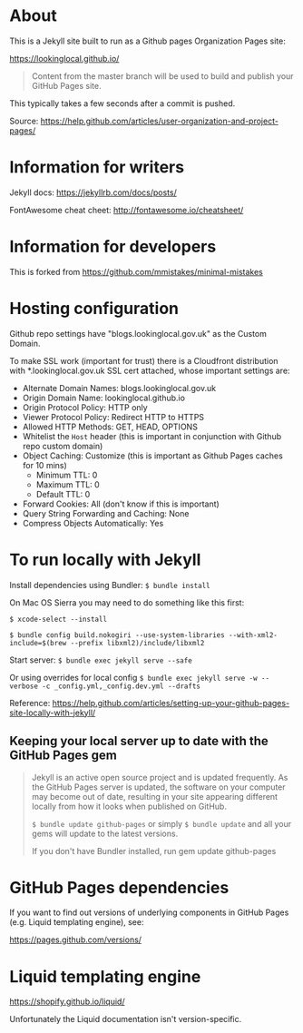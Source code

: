 # About

This is a Jekyll site built to run as a Github pages Organization Pages site:

https://lookinglocal.github.io/

>Content from the master branch will be used to build and publish your GitHub Pages site.

This typically takes a few seconds after a commit is pushed.

Source: https://help.github.com/articles/user-organization-and-project-pages/

# Information for writers

Jekyll docs: https://jekyllrb.com/docs/posts/

FontAwesome cheat cheet: http://fontawesome.io/cheatsheet/

# Information for developers

This is forked from https://github.com/mmistakes/minimal-mistakes

# Hosting configuration

Github repo settings have "blogs.lookinglocal.gov.uk" as the Custom Domain.

To make SSL work (important for trust) there is a Cloudfront distribution with *.lookinglocal.gov.uk SSL cert attached, whose important settings are:

- Alternate Domain Names: blogs.lookinglocal.gov.uk
- Origin Domain Name: lookinglocal.github.io
- Origin Protocol Policy: HTTP only
- Viewer Protocol Policy: Redirect HTTP to HTTPS
- Allowed HTTP Methods: GET, HEAD, OPTIONS
- Whitelist the `Host` header (this is important in conjunction with Github repo custom domain)
- Object Caching: Customize (this is important as Github Pages caches for 10 mins)
    - Minimum TTL: 0
    - Maximum TTL: 0
    - Default TTL: 0
- Forward Cookies: All (don't know if this is important)
- Query String Forwarding and Caching: None
- Compress Objects Automatically: Yes

# To run locally with Jekyll

Install dependencies using Bundler: `$ bundle install`

On Mac OS Sierra you may need to do something like this first:

`$ xcode-select --install`

`$ bundle config build.nokogiri --use-system-libraries --with-xml2-include=$(brew --prefix libxml2)/include/libxml2`

Start server: `$ bundle exec jekyll serve --safe`

Or using overrides for local config `$ bundle exec jekyll serve -w --verbose -c _config.yml,_config.dev.yml --drafts`

Reference: https://help.github.com/articles/setting-up-your-github-pages-site-locally-with-jekyll/

## Keeping your local server up to date with the GitHub Pages gem

> Jekyll is an active open source project and is updated frequently. As the GitHub Pages server is updated, the software on your computer may become out of date, resulting in your site appearing different locally from how it looks when published on GitHub.
> 
> `$ bundle update github-pages` or simply 
> `$ bundle update` and all your gems will update to the latest versions.
> 
> If you don't have Bundler installed, run gem update github-pages

# GitHub Pages dependencies

If you want to find out versions of underlying components in GitHub Pages (e.g. Liquid templating engine), see:

https://pages.github.com/versions/

# Liquid templating engine

https://shopify.github.io/liquid/

Unfortunately the Liquid documentation isn't version-specific.
